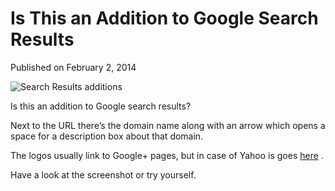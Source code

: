 # Is This an Addition to Google Search Results

Published on February 2, 2014

![Search Results additions](https://www.seocentury.com/blog/wp-content/uploads/2014/02/tumblr_n0dqqpAU0s1rwi7j2o1_1280.jpg)

Is this an addition to Google search results?

Next to the URL there’s the domain name along with an arrow which opens a space for a description box about that domain.

The logos usually link to Google+ pages, but in case of Yahoo is goes [here](http://blog.etech7.com/blog/bid/206599/Fixing-Yahoo-Search-and-E-mail) .

Have a look at the screenshot or try yourself.
	